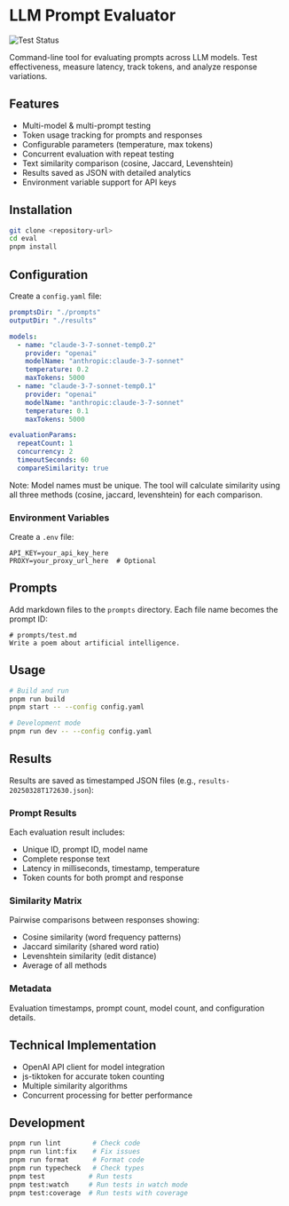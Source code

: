 # LLM Prompt Evaluator

![Test Status](https://github.com/mawburn/prompteval/actions/workflows/test.yml/badge.svg)

Command-line tool for evaluating prompts across LLM models. Test effectiveness, measure latency, track tokens, and analyze response variations.

## Features

- Multi-model & multi-prompt testing
- Token usage tracking for prompts and responses
- Configurable parameters (temperature, max tokens)
- Concurrent evaluation with repeat testing
- Text similarity comparison (cosine, Jaccard, Levenshtein)
- Results saved as JSON with detailed analytics
- Environment variable support for API keys

## Installation

```bash
git clone <repository-url>
cd eval
pnpm install
```

## Configuration

Create a `config.yaml` file:

```yaml
promptsDir: "./prompts"
outputDir: "./results"

models:
  - name: "claude-3-7-sonnet-temp0.2"
    provider: "openai"
    modelName: "anthropic:claude-3-7-sonnet"
    temperature: 0.2
    maxTokens: 5000
  - name: "claude-3-7-sonnet-temp0.1"
    provider: "openai"
    modelName: "anthropic:claude-3-7-sonnet"
    temperature: 0.1
    maxTokens: 5000

evaluationParams:
  repeatCount: 1
  concurrency: 2
  timeoutSeconds: 60
  compareSimilarity: true
```

Note: Model names must be unique. The tool will calculate similarity using all three methods (cosine, jaccard, levenshtein) for each comparison.

### Environment Variables

Create a `.env` file:
```
API_KEY=your_api_key_here
PROXY=your_proxy_url_here  # Optional
```

## Prompts

Add markdown files to the `prompts` directory. Each file name becomes the prompt ID:
```
# prompts/test.md
Write a poem about artificial intelligence.
```

## Usage

```bash
# Build and run
pnpm run build
pnpm start -- --config config.yaml

# Development mode
pnpm run dev -- --config config.yaml
```

## Results

Results are saved as timestamped JSON files (e.g., `results-20250328T172630.json`):

### Prompt Results
Each evaluation result includes:
- Unique ID, prompt ID, model name
- Complete response text
- Latency in milliseconds, timestamp, temperature
- Token counts for both prompt and response

### Similarity Matrix
Pairwise comparisons between responses showing:
- Cosine similarity (word frequency patterns)
- Jaccard similarity (shared word ratio)
- Levenshtein similarity (edit distance)
- Average of all methods

### Metadata
Evaluation timestamps, prompt count, model count, and configuration details.

## Technical Implementation

- OpenAI API client for model integration
- js-tiktoken for accurate token counting
- Multiple similarity algorithms
- Concurrent processing for better performance

## Development

```bash
pnpm run lint        # Check code
pnpm run lint:fix    # Fix issues
pnpm run format      # Format code
pnpm run typecheck   # Check types
pnpm test           # Run tests
pnpm test:watch     # Run tests in watch mode
pnpm test:coverage  # Run tests with coverage
```
